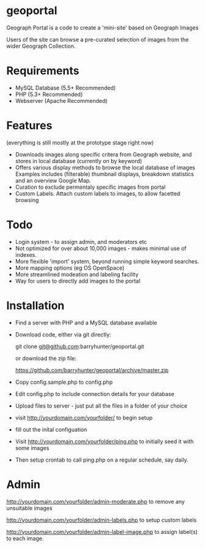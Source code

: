 geoportal
=========

Geograph Portal is a code to create a 'mini-site' based on Geograph Images

Users of the site can browse a pre-curated selection of images from the wider Geograph Collection. 


Requirements
=========

* MySQL Database (5.5+ Recommended)
* PHP (5.3+ Recommended)
* Webserver (Apache Recommended) 


Features
=========

(everything is still mostly at the prototype stage right now) 

* Downloads images along specific critera from Geograph website, and stores in local database (currently on by keyword)
* Offers various display methods to browse the local database of images
   Examples includes (filterable) thumbnail displays, breakdown statistics and an overview Google Map. 
* Curation to exclude permentaly specific images from portal
* Custom Labels. Attach custom labels to images, to allow facetted browsing


Todo
=========

* Login system - to assign admin, and moderators etc
* Not optimized for over about 10,000 images - makes minimal use of indexes. 
* More flexible 'import' system, beyond running simple keyword searches. 
* More mapping options (eg OS OpenSpace) 
* More streamlined modeation and labeling facility
* Way for users to directly add images to the portal


Installation
=========

* Find a server with PHP and a MySQL database available

* Download code, either via git directly:

	git clone git@github.com:barryhunter/geoportal.git
	
	or download the zip file:
	
	https://github.com/barryhunter/geoportal/archive/master.zip
	
* Copy config.sample.php to config.php

* Edit config.php to include connection details for your database

* Upload files to server - just put all the files in a folder of your choice

* visit http://yourdomain.com/yourfolder/ to begin setup

* fill out the inital configuation

* Visit http://yourdomain.com/yourfolder/ping.php to initially seed it with some images

* Then setup crontab to call ping.php on a regular schedule, say daily. 

Admin
=========

http://yourdomain.com/yourfolder/admin-moderate.php to remove any unsuitable images

http://yourdomain.com/yourfolder/admin-labels.php to setup custom labels

http://yourdomain.com/yourfolder/admin-label-image.php to assign label(s) to each image. 
